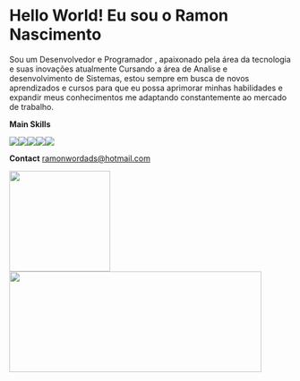<h1>Hello World! Eu sou o Ramon Nascimento </h1>
<p>Sou um Desenvolvedor e Programador , apaixonado pela área da tecnologia e suas inovações atualmente Cursando a área de Analise e desenvolvimento de Sistemas, estou sempre em busca de novos aprendizados e cursos para que eu possa aprimorar minhas habilidades e expandir meus conhecimentos me adaptando constantemente ao mercado de trabalho. </p>




  <strong>Main Skills</strong>
  
   <img src="https://img.shields.io/badge/JavaScript-323330?style=for-the-badge&logo=javascript&logoColor=F7DF1E"><img src="https://img.shields.io/badge/HTML5-E34F26?style=for-the-badge&logo=html5&logoColor=white"><img src="https://img.shields.io/badge/CSS3-1572B6?style=for-the-badge&logo=css3&logoColor=white"><img src="https://img.shields.io/badge/C%2B%2B-00599C?style=for-the-badge&logo=c%2B%2B&logoColor=white"><img src="https://img.shields.io/badge/Node.js-43853D?style=for-the-badge&logo=node.js&logoColor=white"> <!-- AGRUPAMENTO DE IMAGENS-->
   
  <strong>Contact</strong> ramonwordads@hotmail.com
  
  
<div>

<img height="180em" href="github.com/ramonwordads"  src="https://gitHub-readme-stats.vercel.app/api?username=ramonwordads&show_icons=true&theme=dark&include_all_comits=true&count_private=true" >
<img height="180px" width="450px" src="https://gitHub-readme-stats.vercel.app/api/top-langs/?username=ramonwordads&layout=compact&langs_count=16&theme=dark">
</div>

